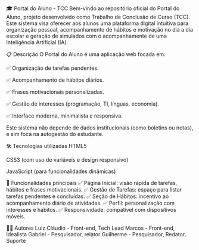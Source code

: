🎓 Portal do Aluno - TCC
Bem-vindo ao repositório oficial do Portal do Aluno, projeto desenvolvido como Trabalho de Conclusão de Curso (TCC). Este sistema visa oferecer aos alunos uma plataforma digital intuitiva para organização pessoal, acompanhamento de hábitos e motivação no dia a dia escolar e geração de simulados com o acompanhamente de uma Inteligência Artificial (IA).

📋 Descrição
O Portal do Aluno é uma aplicação web focada em:

✅ Organização de tarefas pendentes.

✅ Acompanhamento de hábitos diários.

✅ Frases motivacionais personalizadas.

✅ Gestão de interesses (programação, TI, línguas, economia).

✅ Interface moderna, minimalista e responsiva.

Este sistema não depende de dados institucionais (como boletins ou notas), e sim foca na autogestão do estudante.

🛠️ Tecnologias utilizadas
HTML5

CSS3 (com uso de variáveis e design responsivo)

JavaScript (para funcionalidades dinâmicas)

🚀 Funcionalidades principais
✅ Página Inicial: visão rápida de tarefas, hábitos e frases motivacionais.
✅ Gestão de Tarefas: espaço para listar tarefas pendentes e concluídas.
✅ Seção de Hábitos: incentivo ao acompanhamento diário de atividades.
✅ Perfil: personalização com interesses e hábitos.
✅ Responsividade: compatível com dispositivos móveis.

👨‍💻 Autores
Luiz Cláudio - Front-end, Tech Lead
Marcos - Front-end, Idealista
Gabriel - Pesquisador, relator
Guilherme - Pesquisador, Redator, Suporte
